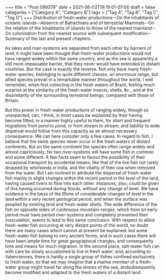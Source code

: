 +++
title = "Post 099379"
date = 2021-06-02T19:19:01-07:00
draft = false
categories = ["Category A", "Category B"]
tags = ["Tag A", "Tag B", "Tag C", "Tag D"]
+++
Distribution of fresh-water productions--On the inhabitants of oceanic islands--Absence of Batrachians and of terrestrial Mammals--On the relation of the inhabitants of islands to those of the nearest mainland--On colonisation from the nearest source with subsequent modification--Summary of the last and present chapters.

As lakes and river-systems are separated from each other by barriers of land, it might have been thought that fresh-water productions would not have ranged widely within the same country, and as the sea is apparently a still more impassable barrier, that they never would have extended to distant countries. But the case is exactly the reverse. Not only have many fresh-water species, belonging to quite different classes, an enormous range, but allied species prevail in a remarkable manner throughout the world. I well remember, when first collecting in the fresh waters of Brazil, feeling much surprise at the similarity of the fresh-water insects, shells, &c., and at the dissimilarity of the surrounding terrestrial beings, compared with those of Britain.

But this power in fresh-water productions of ranging widely, though so unexpected, can, I think, in most cases be explained by their having become fitted, in a manner highly useful to them, for short and frequent migrations from pond to pond, or from stream to stream; and liability to wide dispersal would follow from this capacity as an almost necessary consequence. We can here consider only a few cases. In regard to fish, I believe that the same species never occur in the fresh waters of distant continents. But on the same continent the species often range widely and almost capriciously; for two river-systems will have some fish in common and some different. A few facts seem to favour the possibility of their occasional transport by accidental means; like that of the live fish not rarely dropped by whirlwinds in India, and the vitality of their ova when removed from the water. But I am inclined to attribute the dispersal of fresh-water fish mainly to slight changes within the recent period in the level of the land, having caused rivers to flow into each other. Instances, also, could be given of this having occurred during floods, without any change of level. We have evidence in the loess of the Rhine of considerable changes of level in the land within a very recent geological period, and when the surface was peopled by existing land and fresh-water shells. The wide difference of the fish on opposite sides of continuous mountain-ranges, which from an early period must have parted river-systems and completely prevented their inosculation, seems to lead to this same conclusion. With respect to allied fresh-water fish occurring at very distant points of the world, no doubt there are many cases which cannot at present be explained: but some fresh-water fish belong to very ancient forms, and in such cases there will have been ample time for great geographical changes, and consequently time and means for much migration. In the second place, salt-water fish can with care be slowly accustomed to live in fresh water; and, according to Valenciennes, there is hardly a single group of fishes confined exclusively to fresh water, so that we may imagine that a marine member of a fresh-water group might travel far along the shores of the sea, andsubsequently become modified and adapted to the fresh waters of a distant land.
